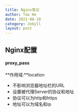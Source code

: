 ```yaml
---
title: Nginx笔记
author: Tao He
date: 2021-08-10
category: Jekyll
layout: post
---
```




## Nginx配置

#### proxy_pass

**作用域:**location

- 不影响浏览器地址栏的URL
- 设置被代理Server的协议和地址
- 协议可以为http和https
- 地址可以为域名和ip
